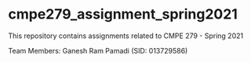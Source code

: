 # cmpe279_assignment_spring2021
This repository contains assignments related to CMPE 279 - Spring 2021

Team Members:
Ganesh Ram Pamadi (SID: 013729586)
